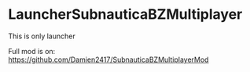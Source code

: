 # LauncherSubnauticaBZMultiplayer
This is only launcher

Full mod is on:
https://github.com/Damien2417/SubnauticaBZMultiplayerMod
